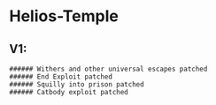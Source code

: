 # Helios-Temple
  ## **V1:**
    ###### Withers and other universal escapes patched
    ###### End Exploit patched
    ###### Squilly into prison patched
    ###### Catbody exploit patched
